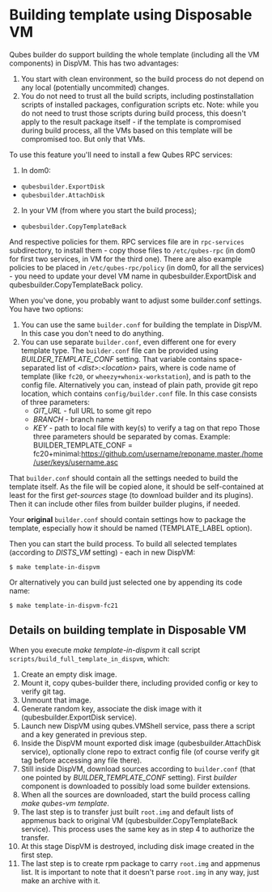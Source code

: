 Building template using Disposable VM
=====================================

Qubes builder do support building the whole template (including all the VM
components) in DispVM. This has two advantages:

1. You start with clean environment, so the build process do not depend on any
   local (potentially uncommited) changes.
2. You do not need to trust all the build scripts, including postinstallation
   scripts of installed packages, configuration scripts etc.  Note: while you
   do not need to trust those scripts during build process, this doesn't apply
   to the result package itself - if the template is compromised during build
   process, all the VMs based on this template will be compromised too. But
   only that VMs.

To use this feature you'll need to install a few Qubes RPC services:

1. In dom0:
  * `qubesbuilder.ExportDisk`
  * `qubesbuilder.AttachDisk`
2. In your VM (from where you start the build process);
  * `qubesbuilder.CopyTemplateBack`

And respective policies for them.
RPC services file are in `rpc-services` subdirectory, to install them - copy
those files to `/etc/qubes-rpc` (in dom0 for first two services, in VM for the
third one). There are also example policies to be placed in
`/etc/qubes-rpc/policy` (in dom0, for all the services) - you need to update your
devel VM name in qubesbuilder.ExportDisk and qubesbuilder.CopyTemplateBack
policy.

When you've done, you probably want to adjust some builder.conf settings. You have two options:

1. You can use the same `builder.conf` for building the template in DispVM. In
   this case you don't need to do anything.
2. You can use separate `builder.conf`, even different one for every template
   type. The `builder.conf` file can be provided using *BUILDER\_TEMPLATE\_CONF*
   setting. That variable contains space-separated list of *\<dist\>:\<location\>*
   pairs, where *<dist>* is code name of template (like `fc20`, or
   `wheezy+whonix-workstation`), and *<location>* is path to the config
   file. Alternatively you can, instead of plain path, provide git repo
   location, which contains `config/builder.conf` file. In this case *<location>*
   consists of three parameters:
   - *GIT\_URL* - full URL to some git repo
   - *BRANCH* - branch name
   - *KEY* - path to local file with key(s) to verify a tag on that repo
    Those three parameters should be separated by comas. Example:
        BUILDER_TEMPLATE_CONF = fc20+minimal:https://github.com/username/reponame,master,/home/user/keys/username.asc

That `builder.conf` should contain all the settings needed to build the template
itself. As the file will be copied alone, it should be self-contained at least
for the first *get-sources* stage (to download builder and its plugins). Then
it can include other files from builder builder plugins, if needed.

Your **original** `builder.conf` should contain settings how to package
the template, especially how it should be named (TEMPLATE\_LABEL option).

Then you can start the build process. To build all selected templates
(according to *DISTS\_VM* setting) - each in new DispVM:

    $ make template-in-dispvm

Or alternatively you can build just selected one by appending its code name:

    $ make template-in-dispvm-fc21

Details on building template in Disposable VM
---------------------------------------------
When you execute *make template-in-dispvm* it call script `scripts/build_full_template_in_dispvm`, which:

1. Create an empty disk image.
2. Mount it, copy qubes-builder there, including provided config or key to
   verify git tag.
3. Unmount that image.
4. Generate random key, associate the disk image with it
   (qubesbuilder.ExportDisk service).
5. Launch new DispVM using qubes.VMShell service, pass there a script and a key
   generated in previous step.
6. Inside the DispVM mount exported disk image (qubesbuilder.AttachDisk
   service), optionally clone repo to extract config file (of course verify git
   tag before accessing any file there).
7. Still inside DispVM, download sources according to `builder.conf` (that one
   pointed by *BUILDER\_TEMPLATE\_CONF* setting). First *builder* component is
   downloaded to possibly load some builder extensions.
8. When all the sources are downloaded, start the build process calling *make qubes-vm template*.
9. The last step is to transfer just built `root.img` and default lists of
   appmenus back to original VM (qubesbuilder.CopyTemplateBack service). This
   process uses the same key as in step 4 to authorize the transfer.
10. At this stage DispVM is destroyed, including disk image created in the first step.
11. The last step is to create rpm package to carry `root.img` and appmenus
    list. It is important to note that it doesn't parse `root.img` in any way,
    just make an archive with it.

